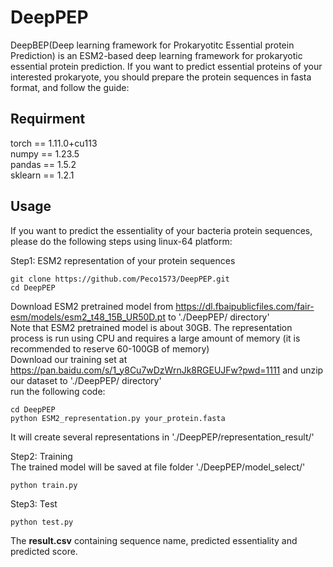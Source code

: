 # DeepPEP
DeepBEP(Deep learning framework for Prokaryotitc Essential protein Prediction) is an ESM2-based deep learning framework for prokaryotic essential protein prediction.
If you want to predict essential proteins of your interested prokaryote, you should prepare the protein sequences in fasta format, and follow the guide:

## Requirment
torch == 1.11.0+cu113<br>
numpy == 1.23.5<br>
pandas == 1.5.2<br>
sklearn == 1.2.1<br>

## Usage
If you want to predict the essentiality of your bacteria protein sequences, please do the following steps using linux-64 platform: <br>

Step1: ESM2 representation of your protein sequences<br>

    git clone https://github.com/Peco1573/DeepPEP.git
    cd DeepPEP

Download ESM2 pretrained model from  https://dl.fbaipublicfiles.com/fair-esm/models/esm2_t48_15B_UR50D.pt  to './DeepPEP/ directory' <br>
Note that ESM2 pretrained model is about 30GB. The representation process is run using CPU and requires a large amount of memory (it is recommended to reserve 60-100GB of memory)<br>
Download our training set at https://pan.baidu.com/s/1_y8Cu7wDzWrnJk8RGEUJFw?pwd=1111 and unzip our dataset to './DeepPEP/ directory' <br>
run the following code:

    cd DeepPEP
    python ESM2_representation.py your_protein.fasta
    
It will create several representations in './DeepPEP/representation_result/'  <br>

Step2: Training <br>
The trained model will be saved at file folder './DeepPEP/model_select/'  <br>

    python train.py

Step3: Test <br>

    python test.py
    
The **result.csv** containing sequence name, predicted essentiality and predicted score. <br>


